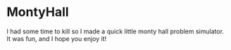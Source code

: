 # MontyHall
I had some time to kill so I made a quick little monty hall problem simulator. It was fun, and I hope you enjoy it!
